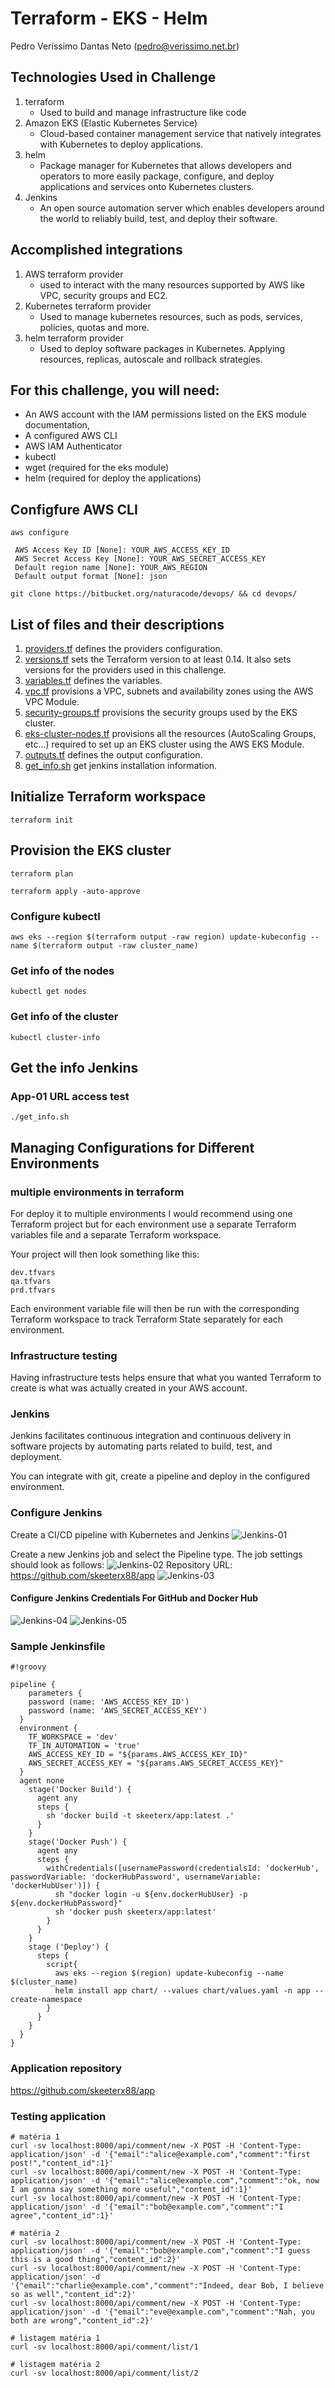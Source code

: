 # Terraform - EKS - Helm
Pedro Veríssimo Dantas Neto (pedro@verissimo.net.br)

## Technologies Used in Challenge
1. terraform
    - Used to build and manage infrastructure like code
2. Amazon EKS (Elastic Kubernetes Service)
    - Cloud-based container management service that natively integrates with Kubernetes to deploy applications. 
3. helm
    - Package manager for Kubernetes that allows developers and operators to more easily package, configure, and deploy applications and services onto Kubernetes clusters.
4. Jenkins
    - An open source automation server which enables developers around the world to reliably build, test, and deploy their software.
## Accomplished integrations
1. AWS terraform provider
    - used to interact with the many resources supported by AWS like VPC, security groups and EC2.
2. Kubernetes terraform provider
    - Used to manage kubernetes resources, such as pods, services, policies, quotas and more.
3. helm terraform provider  
    - Used to deploy software packages in Kubernetes. Applying resources, replicas, autoscale and rollback strategies.

## For this challenge, you will need:
- An AWS account with the IAM permissions listed on the EKS module documentation,
- A configured AWS CLI
- AWS IAM Authenticator
- kubectl
- wget (required for the eks module)
- helm (required for deploy the applications)

## Configfure AWS CLI
```aws configure```

     AWS Access Key ID [None]: YOUR_AWS_ACCESS_KEY_ID
     AWS Secret Access Key [None]: YOUR_AWS_SECRET_ACCESS_KEY
     Default region name [None]: YOUR_AWS_REGION
     Default output format [None]: json

```git clone https://bitbucket.org/naturacode/devops/ && cd devops/```

## List of files and their descriptions
1. [providers.tf](providers.tf) defines the providers configuration. 
2. [versions.tf](versions.tf) sets the Terraform version to at least 0.14. It also sets versions for the providers used in this challenge. 
3. [variables.tf](variables.tf) defines the variables.
4. [vpc.tf](vpc.tf) provisions a VPC, subnets and availability zones using the AWS VPC Module. 
5. [security-groups.tf](security-groups.tf) provisions the security groups used by the EKS cluster.
6. [eks-cluster-nodes.tf](eks-cluster-nodes.tf) provisions all the resources (AutoScaling Groups, etc...) required to set up an EKS cluster using the AWS EKS Module.
7. [outputs.tf](outputs.tf) defines the output configuration.
8. [get_info.sh](get_info.sh) get jenkins installation information.

## Initialize Terraform workspace
```terraform init```
## Provision the EKS cluster
```terraform plan```

```terraform apply -auto-approve```
### Configure kubectl
```aws eks --region $(terraform output -raw region) update-kubeconfig --name $(terraform output -raw cluster_name)```

### Get info of the nodes
```kubectl get nodes```

### Get info of the cluster
```kubectl cluster-info```

## Get the info Jenkins
### App-01 URL access test
```./get_info.sh```

## Managing Configurations for Different Environments
### multiple environments in terraform
For deploy it to multiple environments I would recommend using one Terraform project but for each environment use a separate Terraform variables file and a separate Terraform workspace.

Your project will then look something like this:
```
dev.tfvars
qa.tfvars
prd.tfvars
```
Each environment variable file will then be run with the corresponding Terraform workspace to track Terraform State separately for each environment.

### Infrastructure testing
Having infrastructure tests helps ensure that what you wanted Terraform to create is what was actually created in your AWS account.

### Jenkins
Jenkins facilitates continuous integration and continuous delivery in software projects by automating parts related to build, test, and deployment. 

You can integrate with git, create a pipeline and deploy in the configured environment.

### Configure Jenkins
Create a CI/CD pipeline with Kubernetes and Jenkins
![Jenkins-01](./images/jenkins-01.jpg)

Create a new Jenkins job and select the Pipeline type. The job settings should look as follows:
![Jenkins-02](./images/jenkins-02.jpg)
Repository URL: https://github.com/skeeterx88/app
![Jenkins-03](./images/jenkins-03.png)

#### Configure Jenkins Credentials For GitHub and Docker Hub
![Jenkins-04](./images/jenkins-04.png)
![Jenkins-05](./images/jenkins-05.png)

### Sample Jenkinsfile
```
#!groovy

pipeline {
    parameters {
    password (name: 'AWS_ACCESS_KEY_ID')
    password (name: 'AWS_SECRET_ACCESS_KEY')
  }
  environment {
    TF_WORKSPACE = 'dev' 
    TF_IN_AUTOMATION = 'true'
    AWS_ACCESS_KEY_ID = "${params.AWS_ACCESS_KEY_ID}"
    AWS_SECRET_ACCESS_KEY = "${params.AWS_SECRET_ACCESS_KEY}"
  }
  agent none
    stage('Docker Build') {
      agent any
      steps {
        sh 'docker build -t skeeterx/app:latest .'
      }
    }
    stage('Docker Push') {
      agent any
      steps {
        withCredentials([usernamePassword(credentialsId: 'dockerHub', passwordVariable: 'dockerHubPassword', usernameVariable: 'dockerHubUser')]) {
          sh "docker login -u ${env.dockerHubUser} -p ${env.dockerHubPassword}"
          sh 'docker push skeeterx/app:latest'
        }
      }
    }
    stage ('Deploy') {
      steps {
        script{
          aws eks --region $(region) update-kubeconfig --name $(cluster_name)
          helm install app chart/ --values chart/values.yaml -n app --create-namespace
        }
      }
    }    
  }
}
```

### Application repository
https://github.com/skeeterx88/app

### Testing application
```
# matéria 1
curl -sv localhost:8000/api/comment/new -X POST -H 'Content-Type: application/json' -d '{"email":"alice@example.com","comment":"first post!","content_id":1}'
curl -sv localhost:8000/api/comment/new -X POST -H 'Content-Type: application/json' -d '{"email":"alice@example.com","comment":"ok, now I am gonna say something more useful","content_id":1}'
curl -sv localhost:8000/api/comment/new -X POST -H 'Content-Type: application/json' -d '{"email":"bob@example.com","comment":"I agree","content_id":1}'

# matéria 2
curl -sv localhost:8000/api/comment/new -X POST -H 'Content-Type: application/json' -d '{"email":"bob@example.com","comment":"I guess this is a good thing","content_id":2}'
curl -sv localhost:8000/api/comment/new -X POST -H 'Content-Type: application/json' -d '{"email":"charlie@example.com","comment":"Indeed, dear Bob, I believe so as well","content_id":2}'
curl -sv localhost:8000/api/comment/new -X POST -H 'Content-Type: application/json' -d '{"email":"eve@example.com","comment":"Nah, you both are wrong","content_id":2}'

# listagem matéria 1
curl -sv localhost:8000/api/comment/list/1

# listagem matéria 2
curl -sv localhost:8000/api/comment/list/2
```
